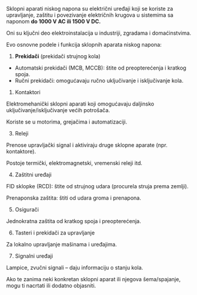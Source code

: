 
Sklopni aparati niskog napona su električni uređaji koji se koriste za upravljanje, zaštitu i povezivanje električnih krugova u sistemima sa naponom **do 1000 V AC ili 1500 V DC.** 

Oni su ključni deo elektroinstalacija u industriji, zgradama i domaćinstvima.

Evo osnovne podele i funkcija sklopnih aparata niskog napona:

1. **Prekidači** (prekidači strujnog kola)

- Automatski prekidači (MCB, MCCB): štite od preopterećenja i kratkog spoja.
- Ručni prekidači: omogućavaju ručno uključivanje i isključivanje kola.

1. Kontaktori

Elektromehanički sklopni aparati koji omogućavaju daljinsko uključivanje/isključivanje većih potrošača.

Koriste se u motorima, grejačima i automatizaciji.


3. Releji

Prenose upravljački signal i aktiviraju druge sklopne aparate (npr. kontaktore).

Postoje termički, elektromagnetski, vremenski releji itd.


4. Zaštitni uređaji

FID sklopke (RCD): štite od strujnog udara (procurela struja prema zemlji).

Prenaponska zaštita: štiti od udara groma i prenapona.


5. Osigurači

Jednokratna zaštita od kratkog spoja i preopterećenja.


6. Tasteri i prekidači za upravljanje

Za lokalno upravljanje mašinama i uređajima.


7. Signalni uređaji

Lampice, zvučni signali – daju informaciju o stanju kola.


Ako te zanima neki konkretan sklopni aparat ili njegova šema/spajanje, mogu ti nacrtati ili dodatno objasniti.

